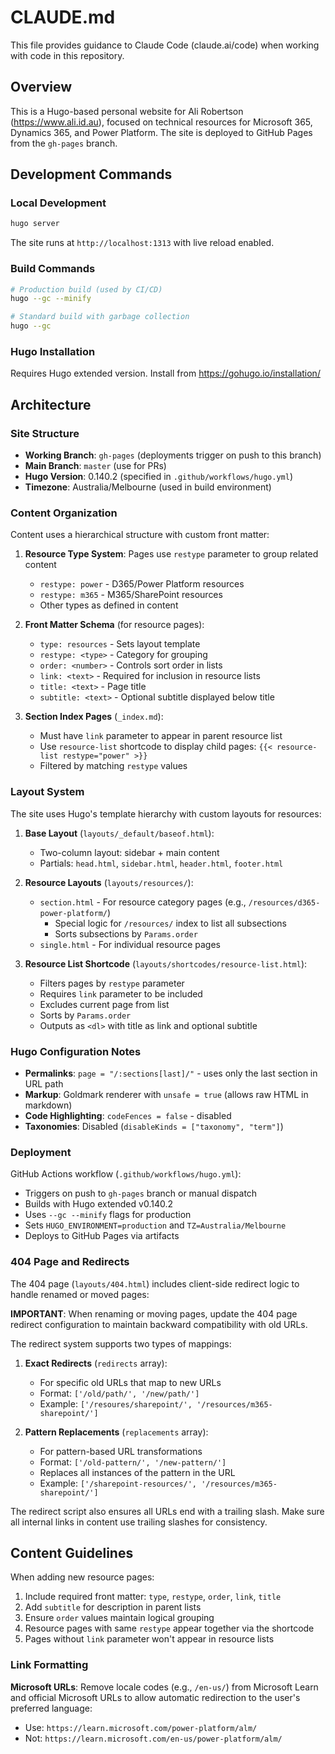 # CLAUDE.md

This file provides guidance to Claude Code (claude.ai/code) when working with code in this repository.

## Overview

This is a Hugo-based personal website for Ali Robertson (https://www.ali.id.au), focused on technical resources for Microsoft 365, Dynamics 365, and Power Platform. The site is deployed to GitHub Pages from the `gh-pages` branch.

## Development Commands

### Local Development

```bash
hugo server
```

The site runs at `http://localhost:1313` with live reload enabled.

### Build Commands

```bash
# Production build (used by CI/CD)
hugo --gc --minify

# Standard build with garbage collection
hugo --gc
```

### Hugo Installation

Requires Hugo extended version. Install from https://gohugo.io/installation/

## Architecture

### Site Structure

- **Working Branch**: `gh-pages` (deployments trigger on push to this branch)
- **Main Branch**: `master` (use for PRs)
- **Hugo Version**: 0.140.2 (specified in `.github/workflows/hugo.yml`)
- **Timezone**: Australia/Melbourne (used in build environment)

### Content Organization

Content uses a hierarchical structure with custom front matter:

1. **Resource Type System**: Pages use `restype` parameter to group related content
   - `restype: power` - D365/Power Platform resources
   - `restype: m365` - M365/SharePoint resources
   - Other types as defined in content

2. **Front Matter Schema** (for resource pages):
   - `type: resources` - Sets layout template
   - `restype: <type>` - Category for grouping
   - `order: <number>` - Controls sort order in lists
   - `link: <text>` - Required for inclusion in resource lists
   - `title: <text>` - Page title
   - `subtitle: <text>` - Optional subtitle displayed below title

3. **Section Index Pages** (`_index.md`):
   - Must have `link` parameter to appear in parent resource list
   - Use `resource-list` shortcode to display child pages: `{{< resource-list restype="power" >}}`
   - Filtered by matching `restype` values

### Layout System

The site uses Hugo's template hierarchy with custom layouts for resources:

1. **Base Layout** (`layouts/_default/baseof.html`):
   - Two-column layout: sidebar + main content
   - Partials: `head.html`, `sidebar.html`, `header.html`, `footer.html`

2. **Resource Layouts** (`layouts/resources/`):
   - `section.html` - For resource category pages (e.g., `/resources/d365-power-platform/`)
     - Special logic for `/resources/` index to list all subsections
     - Sorts subsections by `Params.order`
   - `single.html` - For individual resource pages

3. **Resource List Shortcode** (`layouts/shortcodes/resource-list.html`):
   - Filters pages by `restype` parameter
   - Requires `link` parameter to be included
   - Excludes current page from list
   - Sorts by `Params.order`
   - Outputs as `<dl>` with title as link and optional subtitle

### Hugo Configuration Notes

- **Permalinks**: `page = "/:sections[last]/"` - uses only the last section in URL path
- **Markup**: Goldmark renderer with `unsafe = true` (allows raw HTML in markdown)
- **Code Highlighting**: `codeFences = false` - disabled
- **Taxonomies**: Disabled (`disableKinds = ["taxonomy", "term"]`)

### Deployment

GitHub Actions workflow (`.github/workflows/hugo.yml`):

- Triggers on push to `gh-pages` branch or manual dispatch
- Builds with Hugo extended v0.140.2
- Uses `--gc --minify` flags for production
- Sets `HUGO_ENVIRONMENT=production` and `TZ=Australia/Melbourne`
- Deploys to GitHub Pages via artifacts

### 404 Page and Redirects

The 404 page (`layouts/404.html`) includes client-side redirect logic to handle renamed or moved pages:

**IMPORTANT**: When renaming or moving pages, update the 404 page redirect configuration to maintain backward compatibility with old URLs.

The redirect system supports two types of mappings:

1. **Exact Redirects** (`redirects` array):
   - For specific old URLs that map to new URLs
   - Format: `['/old/path/', '/new/path/']`
   - Example: `['/resoures/sharepoint/', '/resources/m365-sharepoint/']`

2. **Pattern Replacements** (`replacements` array):
   - For pattern-based URL transformations
   - Format: `['/old-pattern/', '/new-pattern/']`
   - Replaces all instances of the pattern in the URL
   - Example: `['/sharepoint-resources/', '/resources/m365-sharepoint/']`

The redirect script also ensures all URLs end with a trailing slash. Make sure all internal links in content use trailing slashes for consistency.

## Content Guidelines

When adding new resource pages:

1. Include required front matter: `type`, `restype`, `order`, `link`, `title`
2. Add `subtitle` for description in parent lists
3. Ensure `order` values maintain logical grouping
4. Resource pages with same `restype` appear together via the shortcode
5. Pages without `link` parameter won't appear in resource lists

### Link Formatting

**Microsoft URLs**: Remove locale codes (e.g., `/en-us/`) from Microsoft Learn and official Microsoft URLs to allow automatic redirection to the user's preferred language:

- Use: `https://learn.microsoft.com/power-platform/alm/`
- Not: `https://learn.microsoft.com/en-us/power-platform/alm/`
